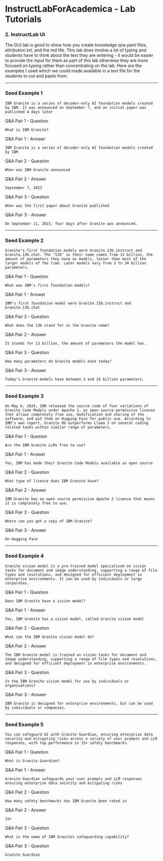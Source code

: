 # InstructLabForAcademica - Lab Tutorials 


    

### 2.  InstructLab UI ###

The GUI lab is good to show how you create knowledge qna.yaml files, attribution.txt, and the md file.  This lab does involve a lot of typing and students have to think about the text they are entering - it would be easier to provide the input for them as part of this lab otherwise they are more focused on typing rather than concentrating on the lab. Here are the examples I used which we could made available in a text file for the students to cut and paste from. 

---

### Seed Example 1 ###

    IBM Granite is a series of decoder-only AI foundation models created by IBM. It was announced on September 7, and an initial paper was published 4 days later

Q&A Pair 1 - Question

    What is IBM Granite?

Q&A Pair 1 - Answer

    IBM Granite is a series of decoder-only AI foundation models created by IBM

Q&A Pair 2 - Question

    When was IBM Granite announced

Q&A Pair 2 - Answer

    September 7, 2023

Q&A Pair 3 - Question

    When was the first paper about Granite published

Q&A Pair 3 - Answer
    
    On September 11, 2023, four days after Granite was announced.

---

### Seed Example 2 ###

    Granite's first foundation models were Granite.13b.instruct and Granite.13b.chat. The "13b" in their name comes from 13 billion, the amount of parameters they have as models, lesser than most of the larger models of the time. Later models vary from 3 to 34 billion parameters.

Q&A Pair 1 - Question

    What was IBM's first foundation models?

Q&A Pair 1 - Answer

    IBM's first foundation model were Granite.13b.instruct and Granite.13b.chat

Q&A Pair 2 - Question

    What does the 13b stand for in the Granite name?

Q&A Pair 2 - Answer

    It stands for 13 billion, the amount of parameters the model has.

Q&A Pair 3 - Question

    How many parameters do Granite models have today?

Q&A Pair 3 - Answer

    Today's Granite models have between 3 and 24 billion parameters.

---

### Seed Example 3 ###

    On May 6, 2024, IBM released the source code of four variations of Granite Code Models under Apache 2, an open source permissive license that allows completely free use, modification and sharing of the software, and put them on Hugging Face for public use. According to IBM's own report, Granite 8b outperforms Llama 3 on several coding related tasks within similar range of parameters.

Q&A Pair 1 - Queston

    Are the IBM Granite LLMs free to use?

Q&A Pair 1 - Answer

    Yes, IBM has made their Granite Code Models available as open source

Q&A Pair 2 - Question

    What type of licence does IBM Granite have?

Q&A Pair 2 - Answer

    IBM Granite has an open source permissive Apache 2 licence that means it is completely free to use.

Q&A Pair 3 - Question

    Where can you get a copy of IBM Granite?

Q&A Pair 3 - Answer

    On Hugging Face

---

### Seed Example 4 ###

    Granite vision model is a pre-trained model specialised on vision tasks for document and image understanding, supporting a range of file types and resolutions, and designed for efficient deployment in enterprise environments. It can be used by individuals or large corporates. 

Q&A Pair 1 - Question

    Does IBM Granite have a vision model?

Q&A Pair 1 - Answer

    Yes, IBM Granite has a vision model, called Granite vision model

Q&A Pair 2 - Question

    What can the IBM Granite vision model do?

Q&A Pair 2 - Answer

    The IBM Granite model is trained on vision tasks for document and image understanding, supporting a range of file types and resolutions, and designed for efficient deployment in enterprise environments.

Q&A Pair 3 - Question 

    Is the IBM Granite vision model for use by individuals or organisations?

Q&A Pair 3 - Answer

    IBM Granite is designed for enterprise environments, but can be used by individuals or companies.

---

### Seed Example 5 ###

    You can safeguard AI with Granite Guardian, ensuring enterprise data security and mitigating risks across a variety of user prompts and LLM responses, with top performance in 15+ safety benchmarks.`

Q&A Pair 1 - Question

    What is Granite Guardian?

Q&A Pair 1 - Answer
    
    Granite Guardian safeguards your user prompts and LLM responses ensuring enterprise data security and mitigating risks

Q&A Pair 2 - Question

    How many safety benchmarks has IBM Granite been rated in
    
Q&A Pair 2 - Answer

    15+

Q&A Pair 3 - Question 

    What is the name of IBM Granites safeguarding capability?

Q&A Pair 3 - Question

    Granite Guardian






